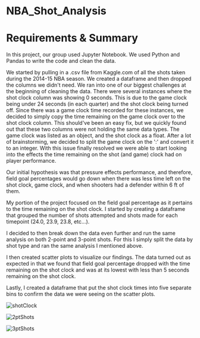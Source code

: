 # NBA_Shot_Analysis

# Requirements & Summary

In this project, our group used Jupyter Notebook. We used Python and Pandas to write the code and clean the data.

We started by pulling in a .csv file from Kaggle.com of all the shots taken during the 2014-15 NBA season. We created a dataframe and then dropped the columns we didn't need. We ran into one of our biggest challenges at the beginning of cleaning the data. There were several instances where the shot clock column was showing 0 seconds. This is due to the game clock being under 24 seconds (in each quarter) and the shot clock being turned off. Since there was a game clock time recorded for these instances, we decided to simply copy the time remaining on the game clock over to the shot clock column. This should've been an easy fix, but we quickly found out that these two columns were not holding the same data types. The game clock was listed as an object, and the shot clock as a float. After a lot of brainstorming, we decided to split the game clock on the ':' and convert it to an integer. With this issue finally resolved we were able to start looking into the effects the time remaining on the shot (and game) clock had on player performance. 

Our initial hypothesis was that pressure effects performance, and therefore, field goal percentages would go down when there was less time left on the shot clock, game clock, and when shooters had a defender within 6 ft of them. 

My portion of the project focused on the field goal percentage as it pertains to the time remaining on the shot clock. I started by creating a dataframe that grouped the number of shots attempted and shots made for each timepoint (24.0, 23.9, 23.8, etc...).

I decided to then break down the data even further and run the same analysis on both 2-point and 3-point shots. For this I simply split the data by shot type and ran the same analysis I mentioned above. 

I then created scatter plots to visualize our findings. The data turned out as expected in that we found that field goal percentage dropped with the time remaining on the shot clock and was at its lowest with less than 5 seconds remaining on the shot clock. 

Lastly, I created a dataframe that put the shot clock times into five separate bins to confirm the data we were seeing on the scatter plots.

![shotClock](output_data/Images/FG%1.png)

![2ptShots](output_data/Images/FG%2.png)

![3ptShots](output_data/Images/FG%3.png)
